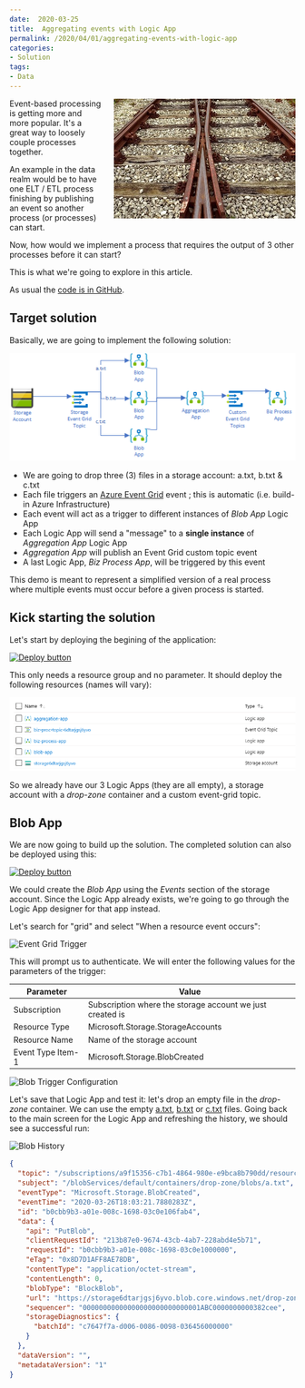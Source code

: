 ```yaml
---
date:  2020-03-25
title:  Aggregating events with Logic App
permalink: /2020/04/01/aggregating-events-with-logic-app
categories:
- Solution
tags:
- Data
---
```

<img style="float:right;padding-left:20px;" title="From pixabay.com" src="/assets/posts/2020/2/aggregating-events-with-logic-app/merging.jpg" />

Event-based processing is getting more and more popular.  It's a great way to loosely couple processes together.

An example in the data realm would be to have one ELT / ETL process finishing by publishing an event so another process (or processes) can start.

Now, how would we implement a process that requires the output of 3 other processes before it can start?

This is what we're going to explore in this article.

As usual the [code is in GitHub](https://github.com/vplauzon/messaging/tree/master/aggregating-event-grid-logic-app).

## Target solution

Basically, we are going to implement the following solution:

![data-flow](/assets/posts/2020/2/aggregating-events-with-logic-app/data-flow.png)

* We are going to drop three (3) files in a storage account:  a.txt, b.txt & c.txt
* Each file triggers an [Azure Event Grid](https://docs.microsoft.com/en-us/azure/event-grid/overview) event ; this is automatic (i.e. build-in Azure Infrastructure)
* Each event will act as a trigger to different instances of *Blob App* Logic App
* Each Logic App will send a "message" to a **single instance** of *Aggregation App* Logic App
* *Aggregation App* will publish an Event Grid custom topic event
* A last Logic App, *Biz Process App*, will be triggered by this event

This demo is meant to represent a simplified version of a real process where multiple events must occur before a given process is started.

## Kick starting the solution

Let's start by deploying the begining of the application:

[![Deploy button](http://azuredeploy.net/deploybutton.png)](https://portal.azure.com/#create/Microsoft.Template/uri/https%3A%2F%2Fraw.githubusercontent.com%2Fvplauzon%2Fmessaging%2Fmaster%2Faggregating-event-grid-logic-app%2Fdeploy-start.json)

This only needs a resource group and no parameter.  It should deploy the following resources (names will vary):

![Start resources](/assets/posts/2020/2/aggregating-events-with-logic-app/start-resources.png)

So we already have our 3 Logic Apps (they are all empty), a storage account with a *drop-zone* container and a custom event-grid topic.

## Blob App

We are now going to build up the solution.  The completed solution can also be deployed using this:

[![Deploy button](http://azuredeploy.net/deploybutton.png)](https://portal.azure.com/#create/Microsoft.Template/uri/https%3A%2F%2Fraw.githubusercontent.com%2Fvplauzon%2Fmessaging%2Fmaster%2Faggregating-event-grid-logic-app%2Fdeploy-final.json)

We could create the *Blob App* using the *Events* section of the storage account.  Since the Logic App already exists, we're going to go through the Logic App designer for that app instead.

Let's search for "grid" and select "When a resource event occurs":

![Event Grid Trigger](/assets/posts/2020/2/event-grid-trigger.png)

This will prompt us to authenticate.  We will enter the following values for the parameters of the trigger:

Parameter|Value
-|-
Subscription|Subscription where the storage account we just created is
Resource Type|Microsoft.Storage.StorageAccounts
Resource Name|Name of the storage account
Event Type Item-1|Microsoft.Storage.BlobCreated

![Blob Trigger Configuration](/assets/posts/2020/2/blob-trigger-config.png)

Let's save that Logic App and test it:  let's drop an empty file in the *drop-zone* container.  We can use the empty [a.txt](https://github.com/vplauzon/messaging/blob/master/aggregating-event-grid-logic-app/a.txt), [b.txt](https://github.com/vplauzon/messaging/blob/master/aggregating-event-grid-logic-app/b.txt) or [c.txt](https://github.com/vplauzon/messaging/blob/master/aggregating-event-grid-logic-app/c.txt) files.  Going back to the main screen for the Logic App and refreshing the history, we should see a successful run:

![Blob History](/assets/posts/2020/2/blob-history.png)

```json
{
  "topic": "/subscriptions/a9f15356-c7b1-4864-980e-e9bca8b790dd/resourceGroups/ag-demo/providers/Microsoft.Storage/storageAccounts/storage6dtarjgsj6yvo",
  "subject": "/blobServices/default/containers/drop-zone/blobs/a.txt",
  "eventType": "Microsoft.Storage.BlobCreated",
  "eventTime": "2020-03-26T18:03:21.7880283Z",
  "id": "b0cbb9b3-a01e-008c-1698-03c0e106fab4",
  "data": {
    "api": "PutBlob",
    "clientRequestId": "213b87e0-9674-43cb-4ab7-228abd4e5b71",
    "requestId": "b0cbb9b3-a01e-008c-1698-03c0e1000000",
    "eTag": "0x8D7D1AFF8AE78DB",
    "contentType": "application/octet-stream",
    "contentLength": 0,
    "blobType": "BlockBlob",
    "url": "https://storage6dtarjgsj6yvo.blob.core.windows.net/drop-zone/a.txt",
    "sequencer": "00000000000000000000000000001ABC0000000000382cee",
    "storageDiagnostics": {
      "batchId": "c7647f7a-d006-0086-0098-036456000000"
    }
  },
  "dataVersion": "",
  "metadataVersion": "1"
}
```